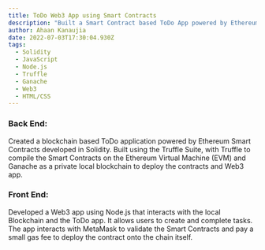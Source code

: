 ```yaml
---
title: ToDo Web3 App using Smart Contracts
description: "Built a Smart Contract based ToDo App powered by Ethereum "
author: Ahaan Kanaujia
date: 2022-07-03T17:30:04.930Z
tags:
  - Solidity
  - JavaScript
  - Node.js
  - Truffle
  - Ganache
  - Web3
  - HTML/CSS
---
```

### Back End:

Created a blockchain based ToDo application powered by Ethereum Smart Contracts developed in Solidity. Built using the Truffle Suite, with Truffle to compile the Smart Contracts on the Ethereum Virtual Machine (EVM) and Ganache as a private local blockchain to deploy the contracts and Web3 app. 

### Front End:

Developed a Web3 app using Node.js that interacts with the local Blockchain and the ToDo app. It allows users to create and complete tasks. The app interacts with MetaMask to validate the Smart Contracts and pay a small gas fee to deploy the contract onto the chain itself. 